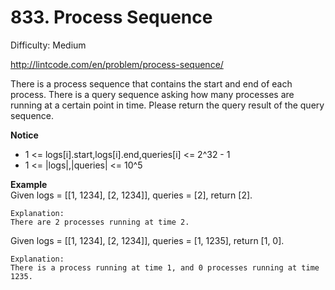 # 833. Process Sequence

Difficulty: Medium

http://lintcode.com/en/problem/process-sequence/

There is a process sequence that contains the start and end of each process. There is a query sequence asking how many processes are running at a certain point in time. Please return the query result of the query sequence.

**Notice**  
* 1 <= logs[i].start,logs[i].end,queries[i] <= 2^32 - 1
* 1 <= |logs|,|queries| <= 10^5

**Example**  
Given logs = [[1, 1234], [2, 1234]], queries = [2], return [2].
```
Explanation:
There are 2 processes running at time 2.
```
Given logs = [[1, 1234], [2, 1234]], queries = [1, 1235], return [1, 0].
```
Explanation:
There is a process running at time 1, and 0 processes running at time 1235.
```

